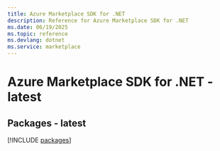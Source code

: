 ```yaml
---
title: Azure Marketplace SDK for .NET
description: Reference for Azure Marketplace SDK for .NET
ms.date: 06/19/2025
ms.topic: reference
ms.devlang: dotnet
ms.service: marketplace
---
```

# Azure Marketplace SDK for .NET - latest
## Packages - latest
[!INCLUDE [packages](marketplace-index.md)]